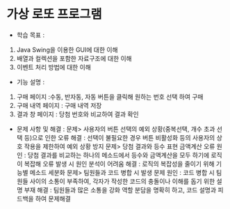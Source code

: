# 가상 로또 프로그램

- 학습 목표 :
1. Java Swing을 이용한 GUI에 대한 이해
2. 배열과 컬렉션을 포함한 자료구조에 대한 이해
3. 이벤트 처리 방법에 대한 이해

- 기능 설명 :
1. 구매 페이지 :수동, 반자동, 자동 버튼을 클릭해 원하는 번호 선택 하여 구매
2. 구매 내역 페이지 : 구매 내역 저장
3. 결과 창 페이지 : 당첨 번호와 비교하여 결과 확인
  
- 문제 사항 및 해결 :
문제> 사용자의 버튼 선택의 예외 상황(중복선택, 개수 초과 선택 등)으로 인한 오류
    해결 : 선택이 불필요한 경우 버튼 비활성화 등의 사용자의 상호 작용을 제한하여 예외 상황 방지
문제> 당첨 결과와 등수 표현 금액계산 오류
    원인 : 당첨 결과를 비교하는 하나의 메소드에서 등수와 금액계산을 모두 하기에 로직이 복잡해 오류 발생 시 원인 분석이 어려움
    해결 : 로직의 복잡성을 줄이기 위해 기능별 메소드 세분화
문제> 팀원들과 코드 병합 시 발생 문제
    원인 : 코드 병합 시 팀원들 사이의 소통이 부족하여, 각자가 작성한 코드의 충돌이나 이해를 돕기 위한 설명 부재
    해결 : 팀원들과 많은 소통을 강화 역할 분담을 명확히 하고, 코드 설명과 피드백을 하여 문제해결
